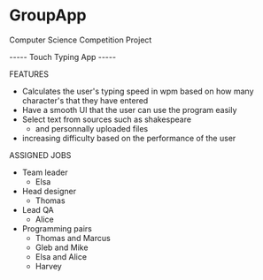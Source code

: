 # GroupApp

Computer Science Competition Project

----- Touch Typing App -----

FEATURES 
- Calculates the user's typing speed in wpm based on how many character's that they have entered
- Have a smooth UI that the user can use the program easily
- Select text from sources such as shakespeare
  - and personnally uploaded files
- increasing difficulty based on the performance of the user

ASSIGNED JOBS
- Team leader 
  - Elsa
- Head designer
  - Thomas
- Lead QA
  - Alice
- Programming pairs
  - Thomas and Marcus
  - Gleb and Mike
  - Elsa and Alice
  - Harvey
